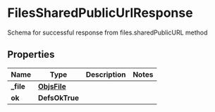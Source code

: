 

# FilesSharedPublicUrlResponse

Schema for successful response from files.sharedPublicURL method

## Properties

| Name | Type | Description | Notes |
|------------ | ------------- | ------------- | -------------|
|**_file** | [**ObjsFile**](ObjsFile.md) |  |  |
|**ok** | **DefsOkTrue** |  |  |



